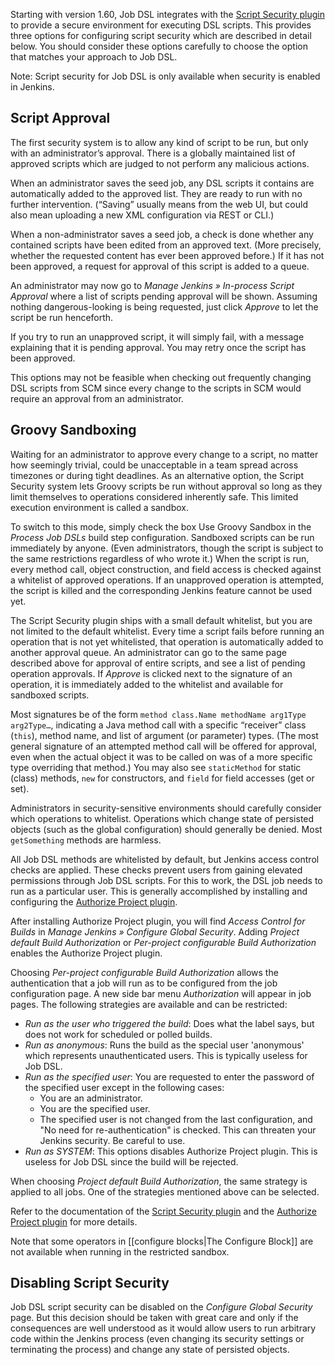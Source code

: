 Starting with version 1.60, Job DSL integrates with the
[Script Security plugin](https://plugins.jenkins.io/script-security) to provide a secure
environment for executing DSL scripts. This provides three options for configuring script security which are described
in detail below. You should consider these options carefully to choose the option that matches your approach to Job DSL.

Note: Script security for Job DSL is only available when security is enabled in Jenkins.


Script Approval
---------------

The first security system is to allow any kind of script to be run, but only with an administrator’s
approval. There is a globally maintained list of approved scripts which are judged to not perform any malicious actions.

When an administrator saves the seed job, any DSL scripts it contains are automatically added to the approved list. They
are ready to run with no further intervention. (“Saving” usually means from the web UI, but could also mean uploading a
new XML configuration via REST or CLI.)

When a non-administrator saves a seed job, a check is done whether any contained scripts have been edited from an
approved text. (More precisely, whether the requested content has ever been approved before.) If it has not been
approved, a request for approval of this script is added to a queue.

An administrator may now go to _Manage Jenkins » In-process Script Approval_ where a list of scripts pending approval
will be shown. Assuming nothing dangerous-looking is being requested, just click _Approve_ to let the script be run
henceforth.

If you try to run an unapproved script, it will simply fail, with a message explaining that it is pending approval. You
may retry once the script has been approved.

This options may not be feasible when checking out frequently changing DSL scripts from SCM since every change to the
scripts in SCM would require an approval from an administrator.


Groovy Sandboxing
-----------------

Waiting for an administrator to approve every change to a script, no matter how seemingly trivial, could be unacceptable
in a team spread across timezones or during tight deadlines. As an alternative option, the Script Security system lets
Groovy scripts be run without approval so long as they limit themselves to operations considered inherently safe. This
limited execution environment is called a sandbox.

To switch to this mode, simply check the box Use Groovy Sandbox in the _Process Job DSLs_ build step configuration.
Sandboxed scripts can be run immediately by anyone. (Even administrators, though the script is subject to the same
restrictions regardless of who wrote it.) When the script is run, every method call, object construction, and field
access is checked against a whitelist of approved operations. If an unapproved operation is attempted, the script is
killed and the corresponding Jenkins feature cannot be used yet.

The Script Security plugin ships with a small default whitelist, but you are not limited to the default whitelist. Every
time a script fails before running an operation that is not yet whitelisted, that operation is automatically added to
another approval queue. An administrator can go to the same page described above for approval of entire scripts, and see
a list of pending operation approvals. If _Approve_ is clicked next to the signature of an operation, it is immediately
added to the whitelist and available for sandboxed scripts.

Most signatures be of the form `method class.Name methodName arg1Type arg2Type…`, indicating a Java method call with a
specific “receiver” class (`this`), method name, and list of argument (or parameter) types. (The most general signature
of an attempted method call will be offered for approval, even when the actual object it was to be called on was of a
more specific type overriding that method.) You may also see `staticMethod` for static (class) methods, `new` for
constructors, and `field` for field accesses (get or set).

Administrators in security-sensitive environments should carefully consider which operations to whitelist. Operations
which change state of persisted objects (such as the global configuration) should generally be denied. Most
`getSomething` methods are harmless.

All Job DSL methods are whitelisted by default, but Jenkins access control checks are applied. These checks prevent
users from gaining elevated permissions through Job DSL scripts. For this to work, the DSL job needs to run as a
particular user. This is generally accomplished by installing and configuring the
[Authorize Project plugin](https://plugins.jenkins.io/authorize-project).

After installing Authorize Project plugin, you will find _Access Control for Builds_ in _Manage Jenkins » Configure
Global Security_. Adding _Project default Build Authorization_ or _Per-project configurable Build Authorization_ enables
the Authorize Project plugin.

Choosing _Per-project configurable Build Authorization_ allows the authentication that a job will run as to be
configured from the job configuration page. A new side bar menu _Authorization_ will appear in job pages. The
following strategies are available and can be restricted:

* _Run as the user who triggered the build_: Does what the label says, but does not work for scheduled or polled builds.
* _Run as anonymous_: Runs the build as the special user 'anonymous' which represents unauthenticated users. This is
  typically useless for Job DSL.
* _Run as the specified user_: You are requested to enter the password of the specified user except in the following cases:
  * You are an administrator.
  * You are the specified user.
  * The specified user is not changed from the last configuration, and "No need for re-authentication" is checked. This
    can threaten your Jenkins security. Be careful to use.
* _Run as SYSTEM_: This options disables Authorize Project plugin. This is useless for Job DSL since the build will be
  rejected.

When choosing _Project default Build Authorization_, the same strategy is applied to all jobs. One of the strategies
mentioned above can be selected.

Refer to the documentation of the
[Script Security plugin](https://plugins.jenkins.io/script-security) and the
[Authorize Project plugin](https://plugins.jenkins.io/authorize-project) for more details.

Note that some operators in [[configure blocks|The Configure Block]] are not available when running in the restricted
sandbox.


Disabling Script Security
-------------------------

Job DSL script security can be disabled on the _Configure Global Security_ page. But this decision should be taken with
great care and only if the consequences are well understood as it would allow users to run arbitrary code within the
Jenkins process (even changing its security settings or terminating the process) and change any state of persisted
objects.
